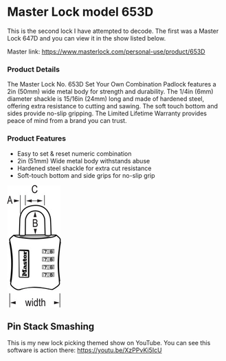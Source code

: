 # Master Lock model 653D
This is the second lock I have attempted to decode. The first was a Master Lock 647D and you can view it in the show listed below. 

Master link: https://www.masterlock.com/personal-use/product/653D

### Product Details
The Master Lock No. 653D Set Your Own Combination Padlock features a 2in (50mm) wide metal body for strength and durability. The 1/4in (6mm) diameter shackle is 15/16in (24mm) long and made of hardened steel, offering extra resistance to cutting and sawing. The soft touch bottom and sides provide no-slip gripping. The Limited Lifetime Warranty provides peace of mind from a brand you can trust.

### Product Features
* Easy to set & reset numeric combination
* 2in (51mm) Wide metal body withstands abuse
* Hardened steel shackle for extra cut resistance
* Soft-touch bottom and side grips for no-slip grip

![img](MLCOM_PRODUCT_653_schem.jpg)

## Pin Stack Smashing
This is my new lock picking themed show on YouTube. You can see this software is action there: https://youtu.be/XzPPvKi5IcU

